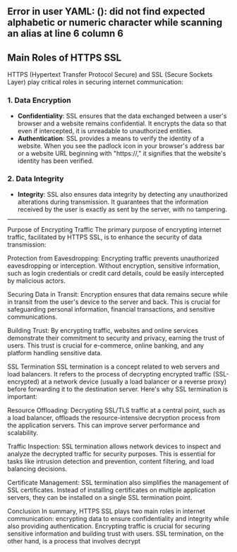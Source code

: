Error in user YAML: (<unknown>): did not find expected alphabetic or numeric character while scanning an alias at line 6 column 6
---

## Main Roles of HTTPS SSL

HTTPS (Hypertext Transfer Protocol Secure) and SSL (Secure Sockets Layer) play critical roles in securing internet communication:

### 1. Data Encryption
   - **Confidentiality**: SSL ensures that the data exchanged between a user's browser and a website remains confidential. It encrypts the data so that even if intercepted, it is unreadable to unauthorized entities.
   - **Authentication**: SSL provides a means to verify the identity of a website. When you see the padlock icon in your browser's address bar or a website URL beginning with "https://," it signifies that the website's identity has been verified.

### 2. Data Integrity
   - **Integrity**: SSL also ensures data integrity by detecting any unauthorized alterations during transmission. It guarantees that the information received by the user is exactly as sent by the server, with no tampering.

---
Purpose of Encrypting Traffic
The primary purpose of encrypting internet traffic, facilitated by HTTPS SSL, is to enhance the security of data transmission:

Protection from Eavesdropping: Encrypting traffic prevents unauthorized eavesdropping or interception. Without encryption, sensitive information, such as login credentials or credit card details, could be easily intercepted by malicious actors.

Securing Data in Transit: Encryption ensures that data remains secure while in transit from the user's device to the server and back. This is crucial for safeguarding personal information, financial transactions, and sensitive communications.

Building Trust: By encrypting traffic, websites and online services demonstrate their commitment to security and privacy, earning the trust of users. This trust is crucial for e-commerce, online banking, and any platform handling sensitive data.

SSL Termination
SSL termination is a concept related to web servers and load balancers. It refers to the process of decrypting encrypted traffic (SSL-encrypted) at a network device (usually a load balancer or a reverse proxy) before forwarding it to the destination server. Here's why SSL termination is important:

Resource Offloading: Decrypting SSL/TLS traffic at a central point, such as a load balancer, offloads the resource-intensive decryption process from the application servers. This can improve server performance and scalability.

Traffic Inspection: SSL termination allows network devices to inspect and analyze the decrypted traffic for security purposes. This is essential for tasks like intrusion detection and prevention, content filtering, and load balancing decisions.

Certificate Management: SSL termination also simplifies the management of SSL certificates. Instead of installing certificates on multiple application servers, they can be installed on a single SSL termination point.

Conclusion
In summary, HTTPS SSL plays two main roles in internet communication: encrypting data to ensure confidentiality and integrity while also providing authentication. Encrypting traffic is crucial for securing sensitive information and building trust with users. SSL termination, on the other hand, is a process that involves decrypt
